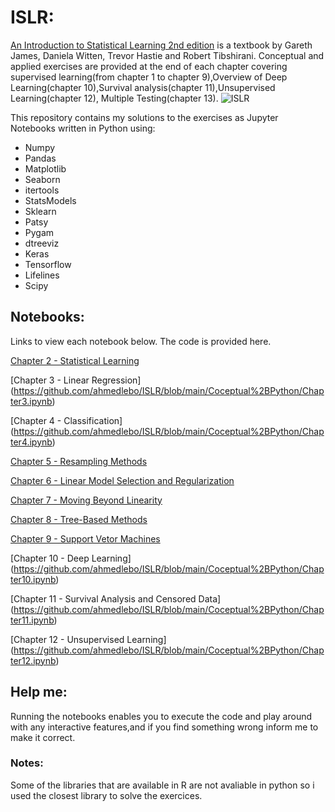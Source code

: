 # ISLR:

 [An Introduction to Statistical Learning 2nd edition](https://web.stanford.edu/~hastie/ISLR2/ISLRv2_website.pdf) is a textbook by Gareth James, Daniela Witten, Trevor Hastie and Robert Tibshirani. Conceptual and applied exercises are provided at the end of each chapter covering supervised learning(from chapter 1 to chapter 9),Overview of Deep Learning(chapter 10),Survival analysis(chapter 11),Unsupervised Learning(chapter 12), Multiple Testing(chapter 13).
![ISLR](https://external-preview.redd.it/_qAfk2WoceDyN-CNxDSJ244jNcK6xbflZmLIPM7p6zk.jpg?width=640&crop=smart&auto=webp&s=462be64fb58640bcaa329627fb20aa5f81ef5e03)

This repository contains my solutions to the exercises as Jupyter Notebooks written in Python using:

- Numpy
- Pandas
- Matplotlib
- Seaborn
- itertools
- StatsModels
- Sklearn
- Patsy
- Pygam
- dtreeviz
- Keras
- Tensorflow
- Lifelines
- Scipy


## Notebooks:

Links to view each notebook below. The code is provided here.

[Chapter 2 - Statistical Learning](https://github.com/ahmedlebo/ISLR/blob/main/Coceptual%2BPython/Chapter2.ipynb)

[Chapter 3 - Linear Regression] (https://github.com/ahmedlebo/ISLR/blob/main/Coceptual%2BPython/Chapter3.ipynb)

[Chapter 4 - Classification] (https://github.com/ahmedlebo/ISLR/blob/main/Coceptual%2BPython/Chapter4.ipynb)

[Chapter 5 - Resampling Methods](https://github.com/ahmedlebo/ISLR/blob/main/Coceptual%2BPython/Chapter5.ipynb)

[Chapter 6 - Linear Model Selection and Regularization](https://github.com/ahmedlebo/ISLR/blob/main/Coceptual%2BPython/Chapter6.ipynb)

[Chapter 7 - Moving Beyond Linearity](https://github.com/ahmedlebo/ISLR/blob/main/Coceptual%2BPython/Chapter7.ipynb)

[Chapter 8 - Tree-Based Methods](https://github.com/ahmedlebo/ISLR/blob/main/Coceptual%2BPython/Chapter8.ipynb)

[Chapter 9 - Support Vetor Machines](https://github.com/ahmedlebo/ISLR/blob/main/Coceptual%2BPython/Chapter9.ipynb)

[Chapter 10 - Deep Learning] (https://github.com/ahmedlebo/ISLR/blob/main/Coceptual%2BPython/Chapter10.ipynb)

[Chapter 11 - Survival Analysis and Censored Data] (https://github.com/ahmedlebo/ISLR/blob/main/Coceptual%2BPython/Chapter11.ipynb)

[Chapter 12 - Unsupervised Learning] (https://github.com/ahmedlebo/ISLR/blob/main/Coceptual%2BPython/Chapter12.ipynb)


## Help me:
Running the notebooks enables you to execute the code and play around with any interactive features,and if you find something wrong inform me to make it correct.

### Notes:
Some of the libraries that are available in R are not avaliable in python so i used the closest library to solve the exercices.